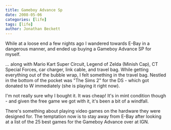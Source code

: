 ```yaml
---
title: Gameboy Advance Sp
date: 2008-05-06
categories: [life]
tags: [life]
author: Jonathan Beckett
---
```


While at a loose end a few nights ago I wandered towards E-Bay in a dangerous manner, and ended up buying a Gameboy Advance SP for myself.

... along with Mario Kart Super Circuit, Legend of Zelda (Minish Cap), CT Special Forces, car charger, link cable, and travel bag. While getting everything out of the bubble wrap, I felt something in the travel bag. Nestled in the bottom of the pocket was "The Sims 2" for the DS - which got donated to W immediately (she is playing it right now).

I'm not really sure why I bought it. It was cheap! It's in mint condition though - and given the free game we got with it, it's been a bit of a windfall.

There's something about playing video games on the hardware they were designed for. The temptation now is to stay away from E-Bay after looking at a list of the 25 best games for the Gameboy Advance over at IGN.